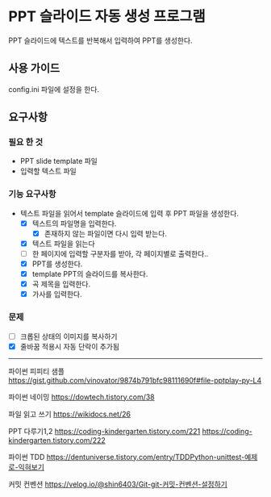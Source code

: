 # PPT 슬라이드 자동 생성 프로그램
PPT 슬라이드에 텍스트를 반복해서 입력하여 PPT를 생성한다.

## 사용 가이드
config.ini 파일에 설정을 한다.

## 요구사항
### 필요 한 것
- PPT slide template 파일
- 입력할 텍스트 파일

### 기능 요구사항
- 텍스트 파일을 읽어서 template 슬라이드에 입력 후 PPT 파일을 생성한다.
  - [x] 텍스트의 파일명을 입력한다.
    - [x] 존재하지 않는 파일이면 다시 입력 받는다.
  - [x] 텍스트 파일을 읽는다
  - [ ] 한 페이지에 입력할 구분자를 받아, 각 페이지별로 출력한다..
  - [x] PPT를 생성한다.
  - [x] template PPT의 슬라이드를 복사한다.
  - [x] 곡 제목을 입력한다.
  - [x] 가사를 입력한다.

### 문제
- [ ] 크롭된 상태의 이미지를 복사하기
- [x] 줄바꿈 적용시 자동 단락이 추가됨
  
---

파이썬 피피티 샘플
https://gist.github.com/vinovator/9874b791bfc98111690f#file-pptplay-py-L4


파이썬 네이밍
https://dowtech.tistory.com/38


파일 읽고 쓰기
https://wikidocs.net/26


PPT 다루기1,2
https://coding-kindergarten.tistory.com/221
https://coding-kindergarten.tistory.com/222


파이썬 TDD
https://dentuniverse.tistory.com/entry/TDDPython-unittest-예제로-익혀보기


커밋 컨벤션
https://velog.io/@shin6403/Git-git-커밋-컨벤션-설정하기